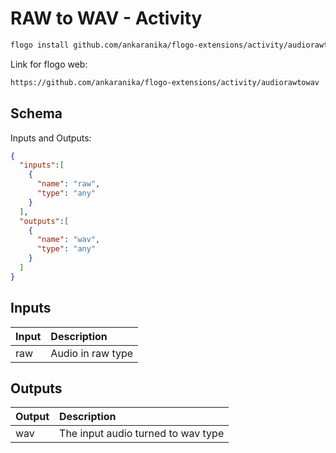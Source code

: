 
# RAW to WAV - Activity

```bash
flogo install github.com/ankaranika/flogo-extensions/activity/audiorawtowav
```
Link for flogo web:
```bash
https://github.com/ankaranika/flogo-extensions/activity/audiorawtowav
```

## Schema
Inputs and Outputs:

```json
{
  "inputs":[
    {
      "name": "raw",
      "type": "any"
    }
  ],
  "outputs":[
    {
      "name": "wav",
      "type": "any"
    }
  ]
}
```

## Inputs
| Input   | Description    |
|:----------|:---------------|
| raw | Audio in raw type |

## Outputs
| Output   | Description    |
|:----------|:---------------|
| wav | The input audio turned to wav type |
